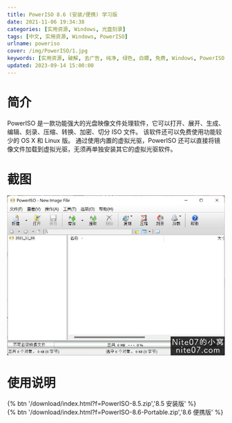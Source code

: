 ```yaml
---
title: PowerISO 8.6 (安装/便携) 学习版
date: 2021-11-06 19:34:38
categories: [实用资源, Windows, 光盘刻录]
tags: [中文, 实用资源, Windows, PowerISO]
urlname: poweriso
cover: /img/PowerISO/1.jpg
keywords: [实用资源, 破解, 去广告, 纯净, 绿色, 白嫖, 免费, Windows, PowerISO]
updated: 2023-09-14 15:00:00
---
```


# 简介

PowerISO 是一款功能强大的光盘映像文件处理软件，它可以打开、展开、生成、编辑、刻录、压缩、转换、加密、切分 ISO 文件。 该软件还可以免费使用功能较少的 OS X 和 Linux 版。 通过使用内置的虚拟光驱，PowerISO 还可以直接将镜像文件加载到虚拟光驱，无须再单独安装其它的虚拟光驱软件。

# 截图

![](/img/PowerISO/2.jpg)

# 使用说明

{% btn '/download/index.html?f=PowerISO-8.5.zip','8.5 安装版' %}
<br>
{% btn '/download/index.html?f=PowerISO-8.6-Portable.zip','8.6 便携版' %}
